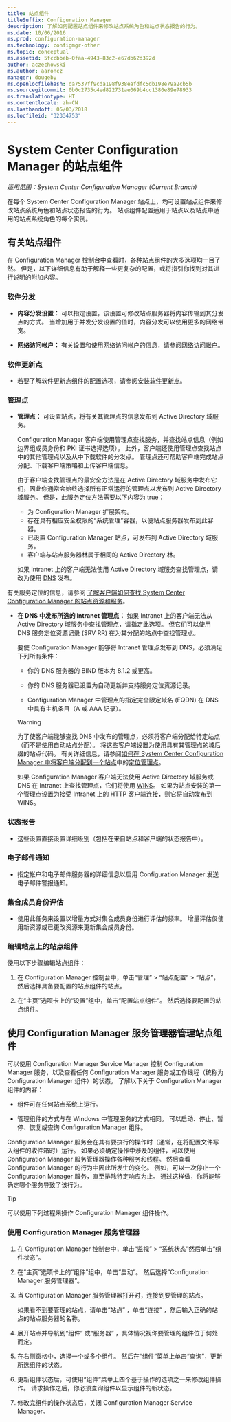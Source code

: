 ```yaml
---
title: 站点组件
titleSuffix: Configuration Manager
description: 了解如何配置站点组件来修改站点系统角色和站点状态报告的行为。
ms.date: 10/06/2016
ms.prod: configuration-manager
ms.technology: configmgr-other
ms.topic: conceptual
ms.assetid: 5fccbbeb-0faa-4943-83c2-e67db62d392d
author: aczechowski
ms.author: aaroncz
manager: dougeby
ms.openlocfilehash: da7537ff9cda198f938eafdfc5db198e79a2cb5b
ms.sourcegitcommit: 0b0c2735c4ed822731ae069b4cc1380e89e78933
ms.translationtype: HT
ms.contentlocale: zh-CN
ms.lasthandoff: 05/03/2018
ms.locfileid: "32334753"
---
```

# <a name="site-components-for-system-center-configuration-manager"></a>System Center Configuration Manager 的站点组件

*适用范围：System Center Configuration Manager (Current Branch)*

在每个 System Center Configuration Manager 站点上，均可设置站点组件来修改站点系统角色和站点状态报告的行为。 站点组件配置适用于站点以及站点中适用的站点系统角色的每个实例。  

## <a name="about-site-components"></a>有关站点组件  
 在 Configuration Manager 控制台中查看时，各种站点组件的大多选项均一目了然。 但是，以下详细信息有助于解释一些更复杂的配置，或将指引你找到对其进行说明的附加内容。  

### <a name="software-distribution"></a>软件分发  

-   **内容分发设置：** 可以指定设置，该设置可修改站点服务器将内容传输到其分发点的方式。 当增加用于并发分发设置的值时，内容分发可以使用更多的网络带宽。  

-   **网络访问帐户：** 有关设置和使用网络访问帐户的信息，请参阅[网络访问帐户](../../../../core/plan-design/hierarchy/manage-accounts-to-access-content.md#bkmk_NAA)。  

### <a name="software-update-point"></a>软件更新点  

-   若要了解软件更新点组件的配置选项，请参阅[安装软件更新点](../../../../sum/get-started/install-a-software-update-point.md)。  

### <a name="management-point"></a>管理点  

-   **管理点：** 可设置站点，将有关其管理点的信息发布到 Active Directory 域服务。  

     Configuration Manager 客户端使用管理点查找服务，并查找站点信息（例如边界组成员身份和 PKI 证书选择选项）。 此外，客户端还使用管理点查找站点中的其他管理点以及从中下载软件的分发点。 管理点还可帮助客户端完成站点分配、下载客户端策略和上传客户端信息。  

     由于客户端查找管理点的最安全方法是在 Active Directory 域服务中发布它们，因此你通常会始终选择所有正常运行的管理点以发布到 Active Directory 域服务。 但是，此服务定位方法需要以下内容为 true：

     - 为 Configuration Manager 扩展架构。
     - 存在具有相应安全权限的“系统管理”容器，以便站点服务器发布到此容器。
     - 已设置 Configuration Manager 站点，可发布到 Active Directory 域服务。
     - 客户端与站点服务器林属于相同的 Active Directory 林。  

     如果 Intranet 上的客户端无法使用 Active Directory 域服务查找管理点，请改为使用 [DNS](../../../../core/plan-design/hierarchy/understand-how-clients-find-site-resources-and-services.md#bkmk_dns) 发布。  

 有关服务定位的信息，请参阅 [了解客户端如何查找 System Center Configuration Manager 的站点资源和服务](../../../../core/plan-design/hierarchy/understand-how-clients-find-site-resources-and-services.md)。  

-   **在 DNS 中发布所选的 Intranet 管理点：** 如果 Intranet 上的客户端无法从 Active Directory 域服务中查找管理点，请指定此选项。 但它们可以使用 DNS 服务定位资源记录 (SRV RR) 在为其分配的站点中查找管理点。  

    要使 Configuration Manager 能够将 Intranet 管理点发布到 DNS，必须满足下列所有条件：  

    -   你的 DNS 服务器的 BIND 版本为 8.1.2 或更高。  

    -   你的 DNS 服务器已设置为自动更新并支持服务定位资源记录。  

    -   Configuration Manager 中管理点的指定完全限定域名 (FQDN) 在 DNS 中具有主机条目（A 或 AAA 记录）。  

    > [!WARNING]  
    >  为了使客户端能够查找 DNS 中发布的管理点，必须将客户端分配给特定站点（而不是使用自动站点分配）。 将这些客户端设置为使用具有其管理点的域后缀的站点代码。 有关详细信息，请参阅[如何在 System Center Configuration Manager 中将客户端分配到一个站点](/sccm/core/clients/deploy/assign-clients-to-a-site)中的[定位管理点](/sccm/core/clients/deploy/assign-clients-to-a-site#locating-management-points)。  

     如果 Configuration Manager 客户端无法使用 Active Directory 域服务或 DNS 在 Intranet 上查找管理点，它们将使用 [WINS](../../../../core/plan-design/hierarchy/understand-how-clients-find-site-resources-and-services.md#bkmk_wins)。 如果为站点安装的第一个管理点设置为接受 Intranet 上的 HTTP 客户端连接，则它将自动发布到 WINS。  

### <a name="status-reporting"></a>状态报告  

-   这些设置直接设置详细级别（包括在来自站点和客户端的状态报告中）。  

### <a name="email-notification"></a>电子邮件通知  

-   指定帐户和电子邮件服务器的详细信息以启用 Configuration Manager 发送电子邮件警报通知。  

### <a name="collection-membership-evaluation"></a>集合成员身份评估  

-   使用此任务来设置以增量方式对集合成员身份进行评估的频率。 增量评估仅使用新资源或已更改资源来更新集合成员身份。  

### <a name="edit-the-site-components-at-a-site"></a>编辑站点上的站点组件  

使用以下步骤编辑站点组件：

1.  在 Configuration Manager 控制台中，单击“管理” > “站点配置” > “站点”，然后选择具备要配置的站点组件的站点。  

2.  在“主页”选项卡上的“设置”组中，单击“配置站点组件”。 然后选择要配置的站点组件。  

##  <a name="BKMK_ServiceMgr"></a> 使用 Configuration Manager 服务管理器管理站点组件  
可以使用 Configuration Manager Service Manager 控制 Configuration Manager 服务，以及查看任何 Configuration Manager 服务或工作线程（统称为 Configuration Manager 组件）的状态。 了解以下关于 Configuration Manager 组件的内容：  

-   组件可在任何站点系统上运行。  

-   管理组件的方式与在 Windows 中管理服务的方式相同。 可以启动、停止、暂停、恢复或查询 Configuration Manager 组件。  

Configuration Manager 服务会在其有要执行的操作时（通常，在将配置文件写入组件的收件箱时）运行。 如果必须确定操作中涉及的组件，可以使用 Configuration Manager 服务管理器操作各种服务和线程。 然后查看 Configuration Manager 的行为中因此所发生的变化。 例如，可以一次停止一个 Configuration Manager 服务，直至排除特定响应为止。 通过这样做，你将能够确定哪个服务导致了该行为。  

> [!TIP]  
>  可以使用下列过程来操作 Configuration Manager 组件操作。  

### <a name="use-the-configuration-manager-service-manager"></a>使用 Configuration Manager 服务管理器  

1.  在 Configuration Manager 控制台中，单击“监视” >  “系统状态”然后单击“组件状态”。  

2.  在“主页”选项卡上的“组件”组中，单击“启动”。 然后选择“Configuration Manager 服务管理器”。  

3.  当 Configuration Manager 服务管理器打开时，连接到要管理的站点。  

     如果看不到要管理的站点，请单击“站点” ，单击“连接” ，然后输入正确的站点的站点服务器的名称。  

4.  展开站点并导航到“组件”  或“服务器” ，具体情况视你要管理的组件位于何处而定。  

5.  在右侧窗格中，选择一个或多个组件。 然后在“组件”菜单上单击“查询”，更新所选组件的状态。  

6.  更新组件状态后，可使用“组件”菜单上四个基于操作的选项之一来修改组件操作。 请求操作之后，你必须查询组件以显示组件的新状态。  

7.  修改完组件的操作状态后，关闭 Configuration Manager Service Manager。  
